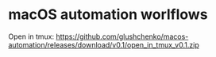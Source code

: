 # macOS automation worlflows

Open in tmux: https://github.com/glushchenko/macos-automation/releases/download/v0.1/open_in_tmux_v0.1.zip
